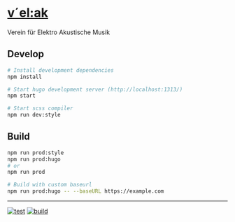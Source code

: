 # [v´el:ak](https://velak.klingt.org/)

Verein für Elektro Akustische Musik

## Develop

```sh
# Install development dependencies
npm install

# Start hugo development server (http://localhost:1313/)
npm start

# Start scss compiler
npm run dev:style
```


## Build

```sh
npm run prod:style
npm run prod:hugo
# or
npm run prod

# Build with custom baseurl
npm run prod:hugo -- --baseURL https://example.com
```

---

[![test](https://github.com/verein-fuer-elektro-akustik/velak.klingt.org/actions/workflows/test.yml/badge.svg)](https://github.com/verein-fuer-elektro-akustik/velak.klingt.org/actions/workflows/test.yml)
[![build](https://github.com/verein-fuer-elektro-akustik/velak.klingt.org/actions/workflows/build.yml/badge.svg)](https://github.com/verein-fuer-elektro-akustik/velak.klingt.org/actions/workflows/build.yml)
